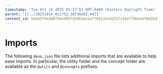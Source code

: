 ```yaml
---
timestamp: 'Tue Oct 14 2025 01:17:52 GMT-0400 (Eastern Daylight Time)'
parent: '[[../20251014_011752.3d738a02.md]]'
content_id: 5da05fda588fd6ed057d206aee1e77b552e2d2517126e7f9bee6f662bd7c0afe
---
```


# Imports

The following `deno.json` file lists additional imports that are available to help ease imports. In particular, the utility folder and the concept folder are available as the `@utils` and `@concepts` prefixes.
